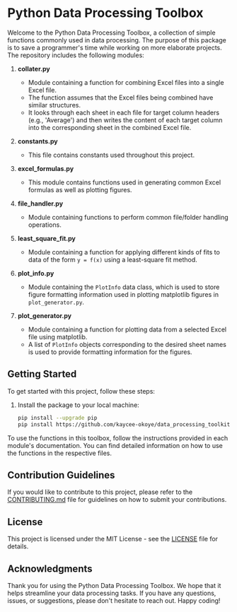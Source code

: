 # Python Data Processing Toolbox

Welcome to the Python Data Processing Toolbox, a collection of simple functions commonly used in data processing. The purpose of this package is to save a programmer's time while working on more elaborate projects. The repository includes the following modules:

1. **collater.py**
   - Module containing a function for combining Excel files into a single Excel file.
   - The function assumes that the Excel files being combined have similar structures.
   - It looks through each sheet in each file for target column headers (e.g., 'Average') and then writes the content of each target column into the corresponding sheet in the combined Excel file.

2. **constants.py**
   - This file contains constants used throughout this project.

3. **excel_formulas.py**
   - This module contains functions used in generating common Excel formulas as well as plotting figures.

4. **file_handler.py**
   - Module containing functions to perform common file/folder handling operations.

5. **least_square_fit.py**
   - Module containing a function for applying different kinds of fits to data of the form `y = f(x)` using a least-square fit method.

6. **plot_info.py**
   - Module containing the `PlotInfo` data class, which is used to store figure formatting information used in plotting matplotlib figures in `plot_generator.py`.

7. **plot_generator.py**
   - Module containing a function for plotting data from a selected Excel file using matplotlib.
   - A list of `PlotInfo` objects corresponding to the desired sheet names is used to provide formatting information for the figures.

## Getting Started

To get started with this project, follow these steps:

1. Install the package to your local machine:

   ```bash
   pip install --upgrade pip
   pip install https://github.com/kaycee-okoye/data_processing_toolkit
   ```

To use the functions in this toolbox, follow the instructions provided in each module's documentation. You can find detailed information on how to use the functions in the respective files.

## Contribution Guidelines

If you would like to contribute to this project, please refer to the [CONTRIBUTING.md](CONTRIBUTING.md) file for guidelines on how to submit your contributions.

## License

This project is licensed under the MIT License - see the [LICENSE](LICENSE.md) file for details.

## Acknowledgments

Thank you for using the Python Data Processing Toolbox. We hope that it helps streamline your data processing tasks. If you have any questions, issues, or suggestions, please don't hesitate to reach out. Happy coding!